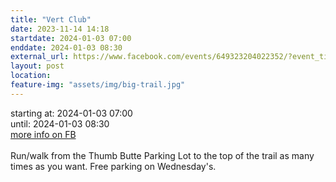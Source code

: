 ```yaml
---
title: "Vert Club"
date: 2023-11-14 14:18
startdate: 2024-01-03 07:00
enddate: 2024-01-03 08:30
external_url: https://www.facebook.com/events/649323204022352/?event_time_id=649324597355546
layout: post
location: 
feature-img: "assets/img/big-trail.jpg"
---
```


starting at: 2024-01-03 07:00<br>until: 2024-01-03 08:30<br><a href="https://www.facebook.com/events/649323204022352/?event_time_id=649324597355546">more info on FB</a><br><br>Run/walk from the Thumb Butte Parking Lot to the top of the trail as many times as you want.  Free parking on Wednesday's.<br>
  <br>
  
